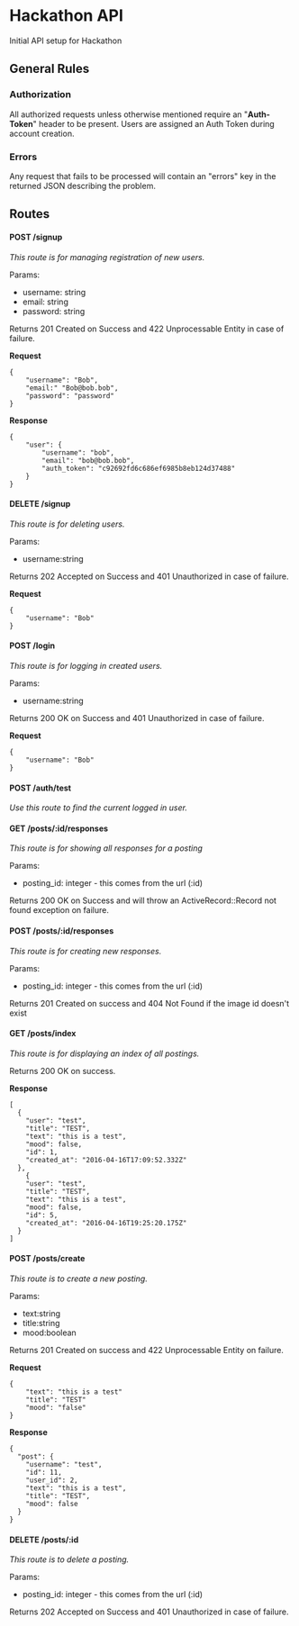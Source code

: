 # Hackathon API

Initial API setup for Hackathon

## General Rules


### Authorization

All authorized requests unless otherwise mentioned require an "**Auth-Token**" header to be present. Users are assigned an Auth Token during account creation.

### Errors

Any request that fails to be processed will contain an "errors" key in the returned JSON describing the problem.

## Routes

#### POST /signup

*This route is for managing registration of new users.*

Params:
* username: string
* email: string
* password: string

Returns 201 Created on Success and 422 Unprocessable Entity in case of failure.

**Request**
```
{
	"username": "Bob",
	"email:" "Bob@bob.bob",
	"password": "password"
}
```

**Response**
```
{
	"user": {
		"username": "bob",
		"email": "bob@bob.bob",
		"auth_token": "c92692fd6c686ef6985b8eb124d37488"
	}
}
```

#### DELETE /signup

*This route is for deleting users.*

Params:
* username:string

Returns 202 Accepted on Success and 401 Unauthorized in case of failure.

**Request**
```
{
	"username": "Bob"
}
```

#### POST /login

*This route is for logging in created users.*

Params:
* username:string

Returns 200 OK on Success and 401 Unauthorized in case of failure.

**Request**
```
{
	"username": "Bob"
}
```

#### POST /auth/test

*Use this route to find the current logged in user.*

#### GET /posts/:id/responses

*This route is for showing all responses for a posting*

Params:
* posting_id: integer - this comes from the url (:id)

Returns 200 OK on Success and will throw an ActiveRecord::Record not found exception on failure.

#### POST /posts/:id/responses

*This route is for creating new responses.*

Params:
* posting_id: integer - this comes from the url (:id)

Returns 201 Created on success and 404 Not Found if the image id doesn't exist

#### GET /posts/index

*This route is for displaying an index of all postings.*

Returns 200 OK on success.

**Response**
```
[
  {
    "user": "test",
    "title": "TEST",
    "text": "this is a test",
    "mood": false,
    "id": 1,
    "created_at": "2016-04-16T17:09:52.332Z"
  },
    {
    "user": "test",
    "title": "TEST",
    "text": "this is a test",
    "mood": false,
    "id": 5,
    "created_at": "2016-04-16T19:25:20.175Z"
  }
]
```

#### POST /posts/create

*This route is to create a new posting.*

Params:
* text:string
* title:string
* mood:boolean

Returns 201 Created on success and 422 Unprocessable Entity on failure.

**Request**
```
{
	"text": "this is a test"
	"title": "TEST"
	"mood": "false"
}
```

**Response**
```
{
  "post": {
    "username": "test",
    "id": 11,
    "user_id": 2,
    "text": "this is a test",
    "title": "TEST",
    "mood": false
  }
}
```

#### DELETE /posts/:id

*This route is to delete a posting.*

Params:
* posting_id: integer - this comes from the url (:id)

Returns 202 Accepted on Success and 401 Unauthorized in case of failure.
